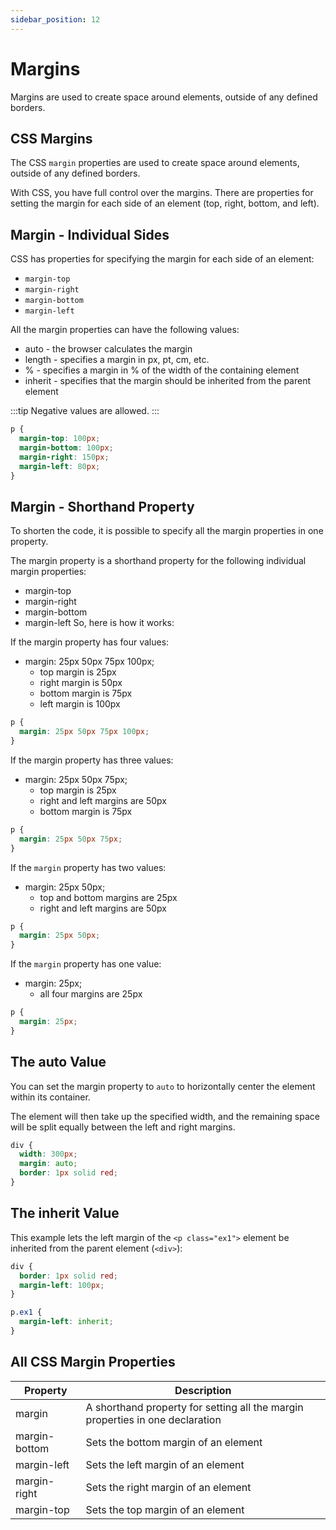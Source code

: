 ```yaml
---
sidebar_position: 12
---
```


# Margins

Margins are used to create space around elements, outside of any defined borders.

## CSS Margins

The CSS `margin` properties are used to create space around elements, outside of any defined borders.

With CSS, you have full control over the margins. There are properties for setting the margin for each side of an element (top, right, bottom, and left).

## Margin - Individual Sides

CSS has properties for specifying the margin for each side of an element:

- `margin-top`
- `margin-right`
- `margin-bottom`
- `margin-left`

All the margin properties can have the following values:

- auto - the browser calculates the margin
- length - specifies a margin in px, pt, cm, etc.
- % - specifies a margin in % of the width of the containing element
- inherit - specifies that the margin should be inherited from the parent element

:::tip
Negative values are allowed.
:::

```css
p {
  margin-top: 100px;
  margin-bottom: 100px;
  margin-right: 150px;
  margin-left: 80px;
}
```

## Margin - Shorthand Property

To shorten the code, it is possible to specify all the margin properties in one property.

The margin property is a shorthand property for the following individual margin properties:

- margin-top
- margin-right
- margin-bottom
- margin-left
  So, here is how it works:

If the margin property has four values:

- margin: 25px 50px 75px 100px;
  - top margin is 25px
  - right margin is 50px
  - bottom margin is 75px
  - left margin is 100px

```css
p {
  margin: 25px 50px 75px 100px;
}
```

If the margin property has three values:

- margin: 25px 50px 75px;
  - top margin is 25px
  - right and left margins are 50px
  - bottom margin is 75px

```css
p {
  margin: 25px 50px 75px;
}
```

If the `margin` property has two values:

- margin: 25px 50px;
  - top and bottom margins are 25px
  - right and left margins are 50px

```css
p {
  margin: 25px 50px;
}
```

If the `margin` property has one value:

- margin: 25px;
  - all four margins are 25px

```css
p {
  margin: 25px;
}
```

## The auto Value

You can set the margin property to `auto` to horizontally center the element within its container.

The element will then take up the specified width, and the remaining space will be split equally between the left and right margins.

```css
div {
  width: 300px;
  margin: auto;
  border: 1px solid red;
}
```

## The inherit Value

This example lets the left margin of the `<p class="ex1">` element be inherited from the parent element (`<div>`):

```css
div {
  border: 1px solid red;
  margin-left: 100px;
}

p.ex1 {
  margin-left: inherit;
}
```

## All CSS Margin Properties

| Property      | Description                                                                   |
| ------------- | ----------------------------------------------------------------------------- |
| margin        | A shorthand property for setting all the margin properties in one declaration |
| margin-bottom | Sets the bottom margin of an element                                          |
| margin-left   | Sets the left margin of an element                                            |
| margin-right  | Sets the right margin of an element                                           |
| margin-top    | Sets the top margin of an element                                             |
